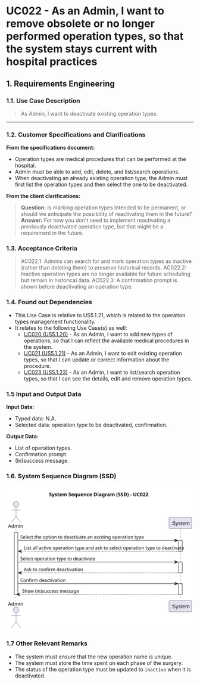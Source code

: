 # UC022 - As an Admin, I want to remove obsolete or no longer performed operation types, so that the system stays current with hospital practices

## 1. Requirements Engineering

### 1.1. Use Case Description

> As Admin, I want to deactivate existing operation types.
---

### 1.2. Customer Specifications and Clarifications

**From the specifications document:**

- Operation types are medical procedures that can be performed at the hospital.
- Admin must be able to add, edit, delete, and list/search operations.
- When deactivating an already existing operation type, the Admin must first list the operation types and then select the one to be deactivated.

**From the client clarifications:**

> **Question:** Is marking operation types intended to be permanent, or should we anticipate the possibility of reactivating them in the future?
> **Answer:** For now you don't need to implement reactivating a previously deactivated operation type, but that might be a requirement in the future.

### 1.3. Acceptance Criteria

> AC022.1: Admins can search for and mark operation types as inactive (rather than deleting them) to preserve historical records.
> AC022.2: Inactive operation types are no longer available for future scheduling but remain in historical data.
> AC022.3: A confirmation prompt is shown before deactivating an operation type.

### 1.4. Found out Dependencies

- This Use Case is relative to US5.1.21, which is related to the operation types management functionality.
- It relates to the following Use Case(s) as well:
  - [UC020 (US5.1.20)](../UC020/README.md) - As an Admin, I want to add new types of operations, so that I can reflect the available medical procedures in the system.
  - [UC021 (US5.1.21)](../UC022/README.md) - As an Admin, I want to edit existing operation types, so that I can update or correct information about the procedure.
  - [UC023 (US5.1.23)](../UC023/README.md) - As an Admin, I want to list/search operation types, so that I can see the details, edit and remove operation types.

### 1.5 Input and Output Data

**Input Data:**

- Typed data: N.A.
- Selected data: operation type to be deactivated, confirmation.

**Output Data:**

- List of operation types.
- Confirmation prompt.
- (In)success message.

### 1.6. System Sequence Diagram (SSD)

![System Sequence Diagram](svg/uc022-system-sequence-diagram.svg)

### 1.7 Other Relevant Remarks

- The system must ensure that the new operation name is unique.
- The system must store the time spent on each phase of the surgery.
- The status of the operation type must be updated to `inactive` when it is deactivated.
